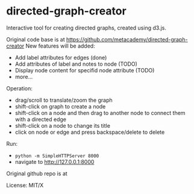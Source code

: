 directed-graph-creator
======================

Interactive tool for creating directed graphs, created using d3.js.

Original code base is at https://github.com/metacademy/directed-graph-creator
New features will be added:

* Add label attributes for edges (done)
* Add attributes of label and notes to node (TODO)
* Display node content for specifid node attribute (TODO)
* more...

Operation:

* drag/scroll to translate/zoom the graph
* shift-click on graph to create a node
* shift-click on a node and then drag to another node to connect them with a directed edge
* shift-click on a node to change its title
* click on node or edge and press backspace/delete to delete

Run:

* `python -m SimpleHTTPServer 8000`
* navigate to http://127.0.0.1:8000

Original github repo is at 


License: MIT/X







